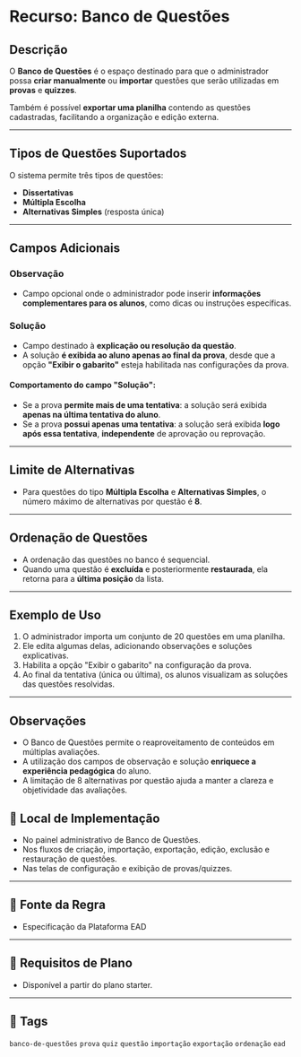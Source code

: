# Recurso: Banco de Questões

## Descrição

O **Banco de Questões** é o espaço destinado para que o administrador possa **criar manualmente** ou **importar** questões que serão utilizadas em **provas** e **quizzes**.

Também é possível **exportar uma planilha** contendo as questões cadastradas, facilitando a organização e edição externa.

---

## Tipos de Questões Suportados

O sistema permite três tipos de questões:

- **Dissertativas**
- **Múltipla Escolha**
- **Alternativas Simples** (resposta única)

---

## Campos Adicionais

### Observação

- Campo opcional onde o administrador pode inserir **informações complementares para os alunos**, como dicas ou instruções específicas.

### Solução

- Campo destinado à **explicação ou resolução da questão**.
- A solução **é exibida ao aluno apenas ao final da prova**, desde que a opção **"Exibir o gabarito"** esteja habilitada nas configurações da prova.

#### Comportamento do campo "Solução":

- Se a prova **permite mais de uma tentativa**: a solução será exibida **apenas na última tentativa do aluno**.
- Se a prova **possui apenas uma tentativa**: a solução será exibida **logo após essa tentativa**, **independente** de aprovação ou reprovação.

---

## Limite de Alternativas

- Para questões do tipo **Múltipla Escolha** e **Alternativas Simples**, o número máximo de alternativas por questão é **8**.

---

## Ordenação de Questões

- A ordenação das questões no banco é sequencial.
- Quando uma questão é **excluída** e posteriormente **restaurada**, ela retorna para a **última posição** da lista.

---

## Exemplo de Uso

1. O administrador importa um conjunto de 20 questões em uma planilha.
2. Ele edita algumas delas, adicionando observações e soluções explicativas.
3. Habilita a opção "Exibir o gabarito" na configuração da prova.
4. Ao final da tentativa (única ou última), os alunos visualizam as soluções das questões resolvidas.

---

## Observações

- O Banco de Questões permite o reaproveitamento de conteúdos em múltiplas avaliações.
- A utilização dos campos de observação e solução **enriquece a experiência pedagógica** do aluno.
- A limitação de 8 alternativas por questão ajuda a manter a clareza e objetividade das avaliações.

## 🧩 Local de Implementação

- No painel administrativo de Banco de Questões.
- Nos fluxos de criação, importação, exportação, edição, exclusão e restauração de questões.
- Nas telas de configuração e exibição de provas/quizzes.

---

## 📄 Fonte da Regra

- Especificação da Plataforma EAD

---

## 🔐 Requisitos de Plano

- Disponível a partir do plano starter.

---

## 🔗 Tags

`banco-de-questões` `prova` `quiz` `questão` `importação` `exportação` `ordenação` `ead`

